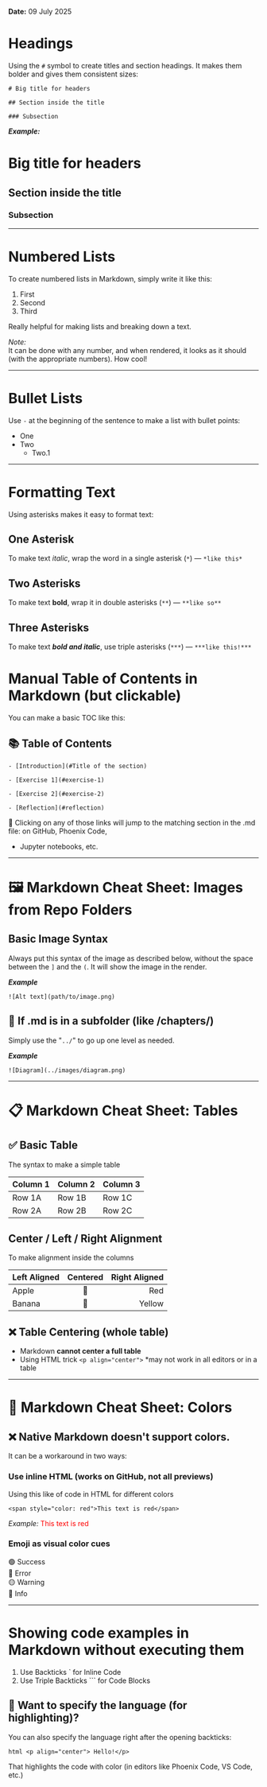 **Date:** 09 July 2025

# Headings
Using the `#` symbol to create titles and section headings. It makes them bolder and gives them consistent sizes:

`# Big title for headers  `

`## Section inside the title  `

`### Subsection `

***Example:***
# Big title for headers  
## Section inside the title  
### Subsection

---

# Numbered Lists
To create numbered lists in Markdown, simply write it like this:

1. First  
2. Second  
3. Third  

Really helpful for making lists and breaking down a text.

*Note:*  
It can be done with any number, and when rendered, it looks as it should (with the appropriate numbers). How cool!

---

# Bullet Lists
Use `-` at the beginning of the sentence to make a list with bullet points:

- One  
- Two  
    - Two.1

---

# Formatting Text
Using asterisks makes it easy to format text:

## One Asterisk
To make text *italic*, wrap the word in a single asterisk (`*`) — `*like this*`

## Two Asterisks
To make text **bold**, wrap it in double asterisks (`**`) — `**like so**`

## Three Asterisks
To make text ***bold and italic***, use triple asterisks (`***`) — `***like this!***`

# Manual Table of Contents in Markdown (but clickable)
You can make a basic TOC like this:
## 📚 Table of Contents
`- [Introduction](#Title of the section)`

`- [Exercise 1](#exercise-1)`

`- [Exercise 2](#exercise-2)`

`- [Reflection](#reflection)`

🔗 Clicking on any of those links will jump to the matching section in the .md file:  on GitHub, Phoenix Code, 
- Jupyter notebooks, etc.

---

# 🖼️ Markdown Cheat Sheet: Images from Repo Folders
## Basic Image Syntax
Always put this syntax of the image as described below, without the space between the `]` and 
the `(`. It will show the image in the render.

***Example***

`![Alt text](path/to/image.png)`

## 🧠 If .md is in a subfolder (like /chapters/)
Simply use the "`../`" to go up one level as needed.

***Example***

`![Diagram](../images/diagram.png)`

---

# 📋 Markdown Cheat Sheet: Tables

## ✅ Basic Table
The syntax to make a simple table

| Column 1 | Column 2 | Column 3 |
|----------|----------|----------|
| Row 1A   | Row 1B   | Row 1C   |
| Row 2A   | Row 2B   | Row 2C   |

## Center / Left / Right Alignment
To make alignment inside the columns

| Left Aligned | Centered | Right Aligned |
|:-------------|:--------:|--------------:|
| Apple        |    🍎    |           Red |
| Banana       |    🍌    |        Yellow |

## ❌ Table Centering (whole table)
- Markdown **cannot center a full table**
- Using HTML trick `<p align="center">`  *may not work in all editors or in a table

---

# 🎨 Markdown Cheat Sheet: Colors

## ❌ Native Markdown doesn't support colors.
It can be a workaround in two ways:

### Use inline HTML (works on GitHub, not all previews)
Using this like of code in HTML for different colors

`<span style="color: red">This text is red</span>`

*Example:*
<span style="color: red">This text is red</span>

### Emoji as visual color cues
🟢 Success  
🔴 Error  
🟡 Warning  
📘 Info  

---

# Showing code examples in Markdown without executing them

1. Use Backticks ` for Inline Code
2. Use Triple Backticks ``` for Code Blocks

## 🔁 Want to specify the language (for highlighting)?
You can also specify the language right after the opening backticks:

```html <p align="center"> Hello!</p> ```

That highlights the code with color (in editors like Phoenix Code, VS Code, etc.)
